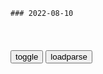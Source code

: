 ```tip
### 2022-08-10
```

<table id="tbc" style="white-space:pre-wrap">
</table>
<button onclick="toggleb()">toggle</button>
<button onclick="loadparse()">loadparse</button>
<br>
<!-- 🌸<br>🍅-　-🍑<hr>🍀 -->
<pre>
<textarea rows="30" cols="100" style="display: none" id="tar">

雍正王朝：是报复，还是另有所图，雍正帝为什么要抢兄弟未婚妻？
https://mbd.baidu.com/newspage/data/landingsuper?context=%7B%22nid%22%3A%22news_9478556526516427923%22%7D&n_type=-1&p_from=-1

<font size="1" style="color:#DCDCDC">2022-08-10</font>

武汉糖水爷爷被网暴后不再出摊，决定放弃生意回老家，曾因坚持2元糖水不涨价走红
https://mbd.baidu.com/newspage/data/landingsuper?context=%7B%22nid%22%3A%22news_9854900549030400555%22%7D&n_type=-1&p_from=-1

<font size="1" style="color:#DCDCDC">2022-08-10</font>

山东临沂回应全员核酸大比武：降低检测现场感染率，认真筹划后的决定-上游新闻 汇聚向上的力量
https://www.cqcb.com/shishijingwei/2022-08-10/4985256_pc.html

<font size="1" style="color:#DCDCDC">2022-08-10</font>

随机抽取一地设为中风险区！全员核酸大比武引争议，山东临沂回应
https://baijiahao.baidu.com/s?id=1740756088534353335&wfr=spider&for=pc

<font size="1" style="color:#DCDCDC">2022-08-10</font>

淖齿有多恨齐闵王？抽筋扒皮后吊在桥梁上，哀嚎声持续三日才绝
https://mbd.baidu.com/newspage/data/landingsuper?context=%7B%22nid%22%3A%22news_9780195262473649704%22%7D&n_type=-1&p_from=-1

齐国的这次出兵，虽然在名义上是为了燕国平乱，但更深层次的是占领燕国的土地，掠夺燕国的财产，

齐宣王这个奸商死了之后，苏秦才敢暴露出自己的野心和目的，毕竟齐宣王的憨儿子齐闵王别说奸商了，连普通商人的智商都没有，

齐闵王
对臣民疯狂的索取，补充军费，然后开始四处征战，东打西打，也不管有没有利益可图，反正就是看谁不爽就打他，一来二去，搞得周边一个盟友都没剩下，只有齐国一个孤家寡人了。

最后，齐闵王竟然开始称帝了，
称帝以后的齐闵王又干了一件蠢事，那就是吞并了宋国，宋国那可是三晋的铁杆，赵魏韩养了这么久的肥羊，你齐国一口吞下了，这不是没事找事么，于是五国联盟来了。

乐毅作为联盟的统帅对齐国的作战可谓是百战百胜，这其中最大的功劳当属齐闵王，

这个时候，齐国的盟友楚国终于来了，楚国大将淖齿带着部队浩浩荡荡地开进了齐国境内，但他不是来帮忙的，而是要钱要地的，齐闵王怒
坚决不同意割让领土的要求。

淖齿就把齐闵王抓了，抽筋扒皮，掉在了桥梁上面，哀嚎了三天三夜，活活疼死，可怜一代东帝，堂堂富三代，就这样一命呜呼了，死相极其难看。

齐国百姓表示，虽然我们的大王不是个东西，但你淖齿是个什么玩意，什么时候轮到你来处置我们自己家的大王了，于是联合起来，搞了一波起义，干掉了淖齿。

五国伐齐时，孟尝君中立。

乐毅打算自封为齐王的消息传遍了燕国都城的大街小巷，燕惠王果断地发挥了自己完美的智商，立刻让骑劫代替了乐毅，同时让乐毅回国接受审判，乐毅又不是傻子，怎么可能白白将人头奉上，跑到赵国玩去了。

田单又放出大招，表示齐国人最害怕俘虏被割了鼻子，那等于摧毁了齐人的心智啊，于是燕人把俘虏的鼻子割了；田单再次表示，割鼻子只能让我们丧失信心，挖了我们的祖坟可以让我们放弃抵抗，于是燕人又把齐国人的祖坟给挖了。

这下齐人不干了，之前说好的来拯救我们于水火之中，解放我们被奴役的统治，这才过去几年的时间啊，就这么残忍了，又割鼻子又挖祖坟的，再过几年岂不是要拿我们齐国人的人头比赛了，

齐襄王继位以后看田单的眼神就跟燕惠王看乐毅的眼神是一样的，怕呀，声望太高，能力太强，打不过，杀不得。

田单也不是那种不识趣的人，为了不让齐襄王难堪，也为了自己能够保全性命，主动交换去了赵国，还当上了相国，谁能想到，田单和乐毅两个老对手最终竟然都成了赵国人，可惜历代赵王实在是智商不够用，从始至终都是人才资源最为富足的国家之一，却硬生生让秦国给玩成了死狗。

五国联军的打击对齐国来说，让田家丧失了争霸的野心，龟缩成了田家的主要思想，故而在其他五国相继灭亡的时候，齐国一点忙都没有帮，

<font size="1" style="color:#DCDCDC">2022-08-10</font>

毒液：我一听就知道，他在我面前胡说八道！
https://mbd.baidu.com/newspage/data/videolanding?nid=sv_9633383807001639735&sourceFrom=pc_feedlist

内心扭曲，恶劣的父亲。

说真的，我在这世上只想要一样东西，家庭。

<font size="1" style="color:#DCDCDC">2022-08-10</font>

“疫苗皇帝”退位
https://mbd.baidu.com/newspage/data/landingsuper?context=%7B%22nid%22%3A%22news_9261246548743899620%22%7D&n_type=-1&p_from=-1

<font size="1" style="color:#DCDCDC">2022-08-10</font>

爱因斯坦被误打了一顿，接着质能方程式便诞生了
https://mbd.baidu.com/newspage/data/videolanding?nid=sv_17983863404364053281&sourceFrom=pc_feedlist

你们姐弟俩都很善变，过于敏感十分粘人，头脑简单发育不良，你们的脑子里装的在我看来就是一坨便便。

<font size="1" style="color:#DCDCDC">2022-08-10</font>

你的朋友圈有这样“槽糕”的女生吗？如果有劝你早点屏蔽了吧！
https://mbd.baidu.com/newspage/data/landingsuper?context=%7B%22nid%22%3A%22news_9654324536956399062%22%7D&n_type=1&p_from=4

<font size="1" style="color:#DCDCDC">2022-08-11</font>

这些人的朋友圈就像个笑话，你朋友圈出现过吗？
https://mbd.baidu.com/newspage/data/landingsuper?context=%7B%22nid%22%3A%22news_9679290060735442466%22%7D&n_type=-1&p_from=-1

<font size="1" style="color:#DCDCDC">2022-08-11</font>

女生的哪些行为会让人觉得很low？漫画讲解，看看你中招了吗？
https://mbd.baidu.com/newspage/data/landingsuper?context=%7B%22nid%22%3A%22news_8859282736830034558%22%7D&n_type=-1&p_from=-1

公主病，认为全世界都要围着她转；
我是宇宙中心，
你们都要围着我转。
不然我生气，
你们不能骂我，
得让着我。
https://pic.rmb.bdstatic.com/bjh/down/9c5466498df3069459d9c6dd9cfa72ba.jpeg

<font size="1" style="color:#DCDCDC">2022-08-10</font>

网络画师越发难活？AI作画迅速发展，以后一天画一个新老婆
https://mbd.baidu.com/newspage/data/landingsuper?context=%7B%22nid%22%3A%22news_9604283610931149711%22%7D&n_type=-1&p_from=-1

近一年出现不少画师宰客的新闻，有的冤大头花几万块找画师画二次元老婆，结果收获了一批劣质画。

<font size="1" style="color:#DCDCDC">2022-08-10</font>

</textarea>
</pre>
<!-- 🍀<br>🍑-　-🍅<hr>🌸 -->

```note
```

<link
  rel="stylesheet"
  href="https://cdn.jsdelivr.net/npm/@fancyapps/ui/dist/fancybox.css"
/>
<script src="https://cdn.jsdelivr.net/npm/@fancyapps/ui@4.0/dist/fancybox.umd.js"></script>

<script type="text/javascript">

var __urlRegex = /(\b(https?|ftp|file):\/\/[-A-Z0-9+&@#\/%?=~_|!:,.;]*[-A-Z0-9+&@#\/%=~_|])/ig;
var __imgRegex = /\.(?:jpe?g|gif|png|webp)$/i;

loadparse();

function parseURL($string){

    var exp = __urlRegex;
    return $string.replace(exp,function(match){
            __imgRegex.lastIndex=0;
            if(__imgRegex.test(match)){
                return '<a data-fancybox="gallery" href="' + match.replace("/p=700", "")
                 + '"><img src="' + match.replace("/p=700", "/p=160x200")+'" width="64"></a>';
            }
            else{
                return '<a href="' + match + '" target="_blank">' + match + '</a>';
            }
        }
    );
}

function loadparse() {
  tbc.innerHTML = parseURL(tar.value);
}

function toggleb() {
  var x = document.getElementById("tar");
  if (x.style.display === "none") {
    x.style.display = "";
  } else {
    x.style.display = "none";
  }
}

</script>

